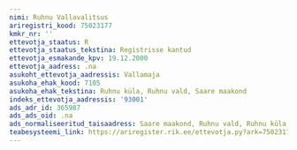 ```yaml
---
nimi: Ruhnu Vallavalitsus
ariregistri_kood: 75023177
kmkr_nr: ''
ettevotja_staatus: R
ettevotja_staatus_tekstina: Registrisse kantud
ettevotja_esmakande_kpv: 19.12.2000
ettevotja_aadress: .na
asukoht_ettevotja_aadressis: Vallamaja
asukoha_ehak_kood: 7105
asukoha_ehak_tekstina: Ruhnu küla, Ruhnu vald, Saare maakond
indeks_ettevotja_aadressis: '93001'
ads_adr_id: 365987
ads_ads_oid: .na
ads_normaliseeritud_taisaadress: Saare maakond, Ruhnu vald, Ruhnu küla, Vallamaja
teabesysteemi_link: https://ariregister.rik.ee/ettevotja.py?ark=75023177&ref=rekvisiidid
---
```

